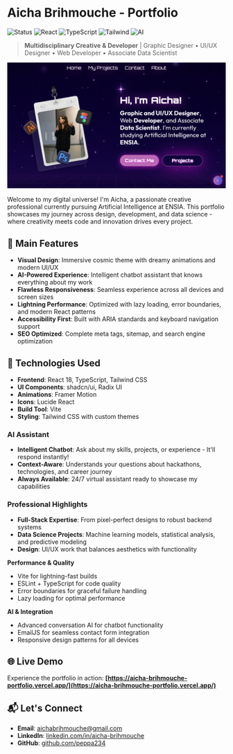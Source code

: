 # Aicha Brihmouche - Portfolio

![Status](https://img.shields.io/badge/Status-Production%20Ready-brightgreen) ![React](https://img.shields.io/badge/React-18+-blue) ![TypeScript](https://img.shields.io/badge/TypeScript-5.0+-blue) ![Tailwind](https://img.shields.io/badge/Tailwind%20CSS-3.0+-green) ![AI](https://img.shields.io/badge/AI%20Powered-Chatbot-purple)

> **Multidisciplinary Creative & Developer** | Graphic Designer • UI/UX Designer • Web Developer • Associate Data Scientist


![](./src/assets/homepage.png)

Welcome to my digital universe! I'm Aicha, a passionate creative professional currently pursuing Artificial Intelligence at ENSIA. This portfolio showcases my journey across design, development, and data science - where creativity meets code and innovation drives every project.

## 🌟 Main Features

- **Visual Design**: Immersive cosmic theme with dreamy animations and modern UI/UX
- **AI-Powered Experience**: Intelligent chatbot assistant that knows everything about my work
- **Flawless Responsiveness**: Seamless experience across all devices and screen sizes
- **Lightning Performance**: Optimized with lazy loading, error boundaries, and modern React patterns
- **Accessibility First**: Built with ARIA standards and keyboard navigation support
- **SEO Optimized**: Complete meta tags, sitemap, and search engine optimization

## 🚀 Technologies Used

- **Frontend**: React 18, TypeScript, Tailwind CSS
- **UI Components**: shadcn/ui, Radix UI
- **Animations**: Framer Motion
- **Icons**: Lucide React
- **Build Tool**: Vite
- **Styling**: Tailwind CSS with custom themes

### AI Assistant
- **Intelligent Chatbot**: Ask about my skills, projects, or experience - It'll respond instantly!
- **Context-Aware**: Understands your questions about hackathons, technologies, and career journey
- **Always Available**: 24/7 virtual assistant ready to showcase my capabilities

### Professional Highlights
- **Full-Stack Expertise**: From pixel-perfect designs to robust backend systems
- **Data Science Projects**: Machine learning models, statistical analysis, and predictive modeling
- **Design**: UI/UX work that balances aesthetics with functionality


**Performance & Quality**
- Vite for lightning-fast builds
- ESLint + TypeScript for code quality
- Error boundaries for graceful failure handling
- Lazy loading for optimal performance

**AI & Integration**
- Advanced conversation AI for chatbot functionality
- EmailJS for seamless contact form integration
- Responsive design patterns for all devices



## 🌐 Live Demo

Experience the portfolio in action: **[https://aicha-brihmouche-portfolio.vercel.app/](https://aicha-brihmouche-portfolio.vercel.app/)**

## 📬 Let's Connect

- **Email**: aichabrihmouche@gmail.com
- **LinkedIn**: [linkedin.com/in/aicha-brihmouche](https://www.linkedin.com/in/aicha-brihmouche-a51730300/)
- **GitHub**: [github.com/peppa234](https://github.com/peppa234)
